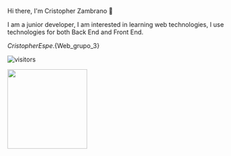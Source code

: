 Hi there, I'm <a hrel="github.com">Cristopher Zambrano</a> :wave:

I am a junior developer, I am interested in learning web technologies, I use technologies for both Back End and Front End.

${CristopherEspe}.${Web_grupo_3}

![visitors](https://visitor-badge.glitch.me/badge?page_id=Web_grupo_3)

<img height="180em" src="https://github-readme-stats.vercel.app/api?username=CristopherEspe&show_icons=true&hide_border=true&&count_private=true&include_all_commits=true" />

<!--START_SECTION:waka-->
<!--END_SECTION:waka-->

